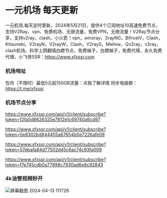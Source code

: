 # 一元机场 每天更新

一元机场,每天定时更新，2024年5月21日，提供4个订阅地址10高速免费节点，支持V2Ray、vpn、免费机场、无限流量，免费VPN，无限流量！V2Ray节点分享，支持v2ray，clash，小火箭！vpn，winxray、2rayNG，BifrostV，Clash，Kitsunebi，V2rayN，V2rayW，Clash，V2rayS，Mellow，Qv2ray，v2ray，clash机场，科学上网翻墙白嫖节点，免费梯子，白嫖梯子，免费代理，永久免费代理，小飞侠SSR：https://www.xfxssr.com
### 机场地址

包月（不限时）最低5元起150GB流量：点我了解详情
同步电报群：https://t.me/xfxssr

### 机场节点分享

https://www.xfxssr.com/api/v1/client/subscribe?token=f2fa5d8626325e7812e1c69740a6cd97

https://www.xfxssr.com/api/v1/client/subscribe?token=0e8302bd844455a67654b0e7226afe09

https://www.xfxssr.com/api/v1/client/subscribe?token=57ebafa84d77502d45c6ac74c93fa009

https://www.xfxssr.com/api/v1/client/subscribe?token=f7e745cdb0a77898c7930ad6e6c92843


### 4k油管视频秒开

![屏幕截图 2024-04-13 111726](https://github.com/xfxssr/ssnode/assets/160599155/38ebd832-e0a3-40fc-a3be-008cf5103b34)


